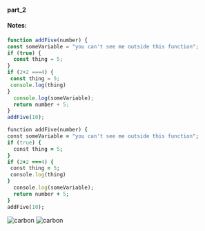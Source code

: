 #### part_2

#### Notes:                    

```javascript
function addFive(number) {
const someVariable = "you can't see me outside this function";
if (true) {
  const thing = 5;
}
if (2+2 ===4) {
 const thing = 5;
 console.log(thing)
}
  console.log(someVariable);
  return number + 5;
}
addFive(10);
```

```ruby
function addFive(number) {
const someVariable = "you can't see me outside this function";
if (true) {
  const thing = 5;
}
if (2+2 ===4) {
 const thing = 5;
 console.log(thing)
}
  console.log(someVariable);
  return number + 5;
}
addFive(10);
```

![carbon](https://github.com/user-attachments/assets/525ac470-ab43-467f-b9a2-abde601f917e)
![carbon](https://github.com/user-attachments/assets/cedbc6b6-d690-4fc0-b371-9a5356504f72)

